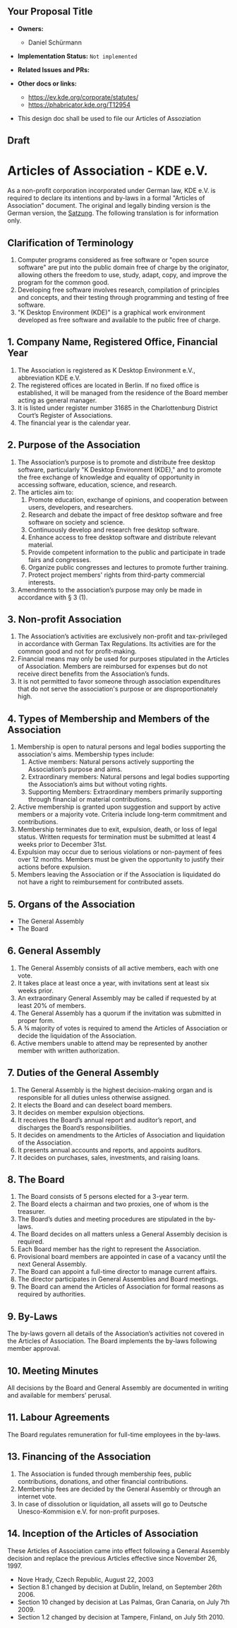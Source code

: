 ## Your Proposal Title

* **Owners:**
  * Daniel Schürmann

* **Implementation Status:** `Not implemented`

* **Related Issues and PRs:**

* **Other docs or links:**
  * https://ev.kde.org/corporate/statutes/
  * https://phabricator.kde.org/T12954

* This design doc shall be used to file our Articles of Assoziation 

## Draft

# Articles of Association - KDE e.V.

As a non-profit corporation incorporated under German law, KDE e.V. is required to declare its intentions and by-laws in a formal "Articles of Association" document. The original and legally binding version is the German version, the [Satzung](https://ev.kde.org/corporate/statutes/). The following translation is for information only.

## Clarification of Terminology

1. Computer programs considered as free software or "open source software" are put into the public domain free of charge by the originator, allowing others the freedom to use, study, adapt, copy, and improve the program for the common good.
2. Developing free software involves research, compilation of principles and concepts, and their testing through programming and testing of free software.
3. "K Desktop Environment (KDE)" is a graphical work environment developed as free software and available to the public free of charge.

## 1. Company Name, Registered Office, Financial Year

1. The Association is registered as K Desktop Environment e.V., abbreviation KDE e.V.
2. The registered offices are located in Berlin. If no fixed office is established, it will be managed from the residence of the Board member acting as general manager.
3. It is listed under register number 31685 in the Charlottenburg District Court’s Register of Associations.
4. The financial year is the calendar year.

## 2. Purpose of the Association

1. The Association’s purpose is to promote and distribute free desktop software, particularly "K Desktop Environment (KDE)," and to promote the free exchange of knowledge and equality of opportunity in accessing software, education, science, and research.
2. The articles aim to:
   1. Promote education, exchange of opinions, and cooperation between users, developers, and researchers.
   2. Research and debate the impact of free desktop software and free software on society and science.
   3. Continuously develop and research free desktop software.
   4. Enhance access to free desktop software and distribute relevant material.
   5. Provide competent information to the public and participate in trade fairs and congresses.
   6. Organize public congresses and lectures to promote further training.
   7. Protect project members' rights from third-party commercial interests.
3. Amendments to the association’s purpose may only be made in accordance with § 3 (1).

## 3. Non-profit Association

1. The Association’s activities are exclusively non-profit and tax-privileged in accordance with German Tax Regulations. Its activities are for the common good and not for profit-making.
2. Financial means may only be used for purposes stipulated in the Articles of Association. Members are reimbursed for expenses but do not receive direct benefits from the Association’s funds.
3. It is not permitted to favor someone through association expenditures that do not serve the association's purpose or are disproportionately high.

## 4. Types of Membership and Members of the Association

1. Membership is open to natural persons and legal bodies supporting the association's aims. Membership types include:
   1. Active members: Natural persons actively supporting the Association’s purpose and aims.
   2. Extraordinary members: Natural persons and legal bodies supporting the Association’s aims but without voting rights.
   3. Supporting Members: Extraordinary members primarily supporting through financial or material contributions.
2. Active membership is granted upon suggestion and support by active members or a majority vote. Criteria include long-term commitment and contributions.
3. Membership terminates due to exit, expulsion, death, or loss of legal status. Written requests for termination must be submitted at least 4 weeks prior to December 31st.
4. Expulsion may occur due to serious violations or non-payment of fees over 12 months. Members must be given the opportunity to justify their actions before expulsion.
5. Members leaving the Association or if the Association is liquidated do not have a right to reimbursement for contributed assets.

## 5. Organs of the Association

- The General Assembly
- The Board

## 6. General Assembly

1. The General Assembly consists of all active members, each with one vote.
2. It takes place at least once a year, with invitations sent at least six weeks prior.
3. An extraordinary General Assembly may be called if requested by at least 20% of members.
4. The General Assembly has a quorum if the invitation was submitted in proper form.
5. A ¾ majority of votes is required to amend the Articles of Association or decide the liquidation of the Association.
6. Active members unable to attend may be represented by another member with written authorization.

## 7. Duties of the General Assembly

1. The General Assembly is the highest decision-making organ and is responsible for all duties unless otherwise assigned.
2. It elects the Board and can deselect board members.
3. It decides on member expulsion objections.
4. It receives the Board’s annual report and auditor’s report, and discharges the Board’s responsibilities.
5. It decides on amendments to the Articles of Association and liquidation of the Association.
6. It presents annual accounts and reports, and appoints auditors.
7. It decides on purchases, sales, investments, and raising loans.

## 8. The Board

1. The Board consists of 5 persons elected for a 3-year term.
2. The Board elects a chairman and two proxies, one of whom is the treasurer.
3. The Board’s duties and meeting procedures are stipulated in the by-laws.
4. The Board decides on all matters unless a General Assembly decision is required.
5. Each Board member has the right to represent the Association.
6. Provisional board members are appointed in case of a vacancy until the next General Assembly.
7. The Board can appoint a full-time director to manage current affairs.
8. The director participates in General Assemblies and Board meetings.
9. The Board can amend the Articles of Association for formal reasons as required by authorities.

## 9. By-Laws

The by-laws govern all details of the Association’s activities not covered in the Articles of Association. The Board implements the by-laws following member approval.

## 10. Meeting Minutes

All decisions by the Board and General Assembly are documented in writing and available for members’ perusal.

## 11. Labour Agreements

The Board regulates remuneration for full-time employees in the by-laws.

## 13. Financing of the Association

1. The Association is funded through membership fees, public contributions, donations, and other financial contributions.
2. Membership fees are decided by the General Assembly or through an internet vote.
3. In case of dissolution or liquidation, all assets will go to Deutsche Unesco-Kommision e.V. for non-profit purposes.

## 14. Inception of the Articles of Association

These Articles of Association came into effect following a General Assembly decision and replace the previous Articles effective since November 26, 1997.

* Nove Hrady, Czech Republic, August 22, 2003
* Section 8.1 changed by decision at Dublin, Ireland, on September 26th 2006.
* Section 10 changed by decision at Las Palmas, Gran Canaria, on July 7th 2009.
* Section 1.2 changed by decision at Tampere, Finland, on July 5th 2010.


